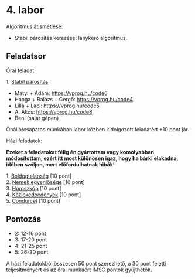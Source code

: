 # 4\. labor

Algoritmus átismétlése:

- Stabil párosítás keresése: lánykérő algoritmus.

## Feladatsor

Órai feladat:

1\. [Stabil párosítás](./ora1-stabil//)

- Matyi + Ádám: https://vprog.hu/code6
- Hanga + Balázs + Gergő: https://vprog.hu/code4
- Lilla + Laci: https://vprog.hu/code5
- A. Ákos: https://vprog.hu/code8
- Beni (saját gépen)

Önálló/csapatos munkában labor közben kidolgozott feladatért +10 pont jár.

Házi feladatok:

**Ezeket a feladatokat félig én gyártottam vagy komolyabban módosítottam, ezért itt most
különösen igaz, hogy ha bárki elakadna, időben szóljon, mert előfordulhatnak hibák!** 

1\. [Boldogtalanság](./hf1-boldogtalansag/) [10 pont]  
2\. [Nemek egyenlősége](./hf2-nemek-egyenlosege/) [10 pont]  
3\. [Horoszkóp](./hf3-horoszkop/) [10 pont]  
4\. [Közlekedoedenyek](./hf4-kozlekedoedenyek/) [10 pont]  
5\. [Condorcet](./hf5-condorcet/) [10 pont]

## Pontozás

- 2: 12-16 pont
- 3: 17-20 pont
- 4: 21-25 pont
- 5: 26-30 pont

A házi feladatokból összesen 50 pont szerezhető, a 30 pont feletti teljesítményért és az órai munkáért IMSC pontok gyűjthetők.
